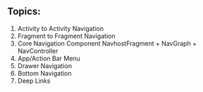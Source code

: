 ## Topics:
1. Activity to Activity Navigation
2. Fragment to Fragment Navigation
3. Core Navigation Component
    NavhostFragment + NavGraph + NavController 
4. App/Action Bar Menu
5. Drawer Navigation
6. Bottom Navigation
7. Deep Links